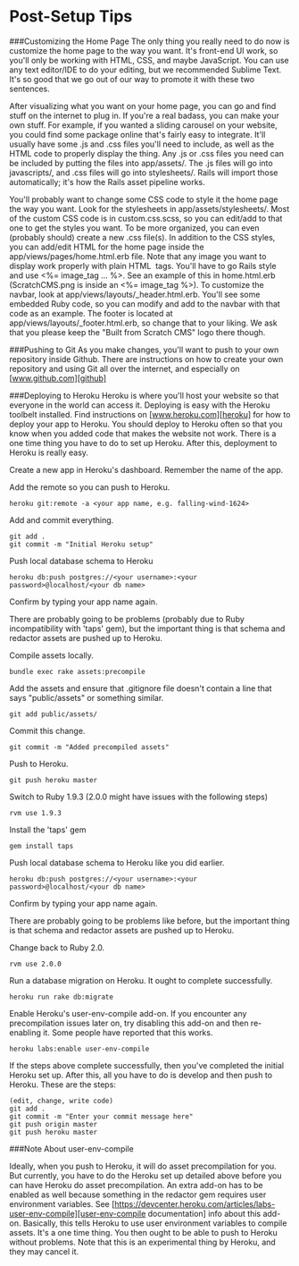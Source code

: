 Post-Setup Tips
===============

###Customizing the Home Page
The only thing you really need to do now is customize the home page to the way you want. It's front-end UI work, so you'll only be working with HTML, CSS, and maybe JavaScript. You can use any text editor/IDE to do your editing, but we recommended Sublime Text. It's so good that we go out of our way to promote it with these two sentences.

After visualizing what you want on your home page, you can go and find stuff on the internet to plug in. If you're a real badass, you can make your own stuff. For example, if you wanted a sliding carousel on your website, you could find some package online that's fairly easy to integrate. It'll usually have some .js and .css files you'll need to include, as well as the HTML code to properly display the thing. Any .js or .css files you need can be included by putting the files into app/assets/. The .js files will go into javascripts/, and .css files will go into stylesheets/. Rails will import those automatically; it's how the Rails asset pipeline works.

You'll probably want to change some CSS code to style it the home page the way you want. Look for the stylesheets in app/assets/stylesheets/. Most of the custom CSS code is in custom.css.scss, so you can edit/add to that one to get the styles you want. To be more organized, you can even (probably should) create a new .css file(s). In addition to the CSS styles, you can add/edit HTML for the home page inside the app/views/pages/home.html.erb file. Note that any image you want to display work properly with plain HTML <img> tags. You'll have to go Rails style and use <%= image_tag ... %>. See an example of this in home.html.erb (ScratchCMS.png is inside an <%= image_tag %>). To customize the navbar, look at app/views/layouts/_header.html.erb. You'll see some embedded Ruby code, so you can modify and add to the navbar with that code as an example. The footer is located at app/views/layouts/_footer.html.erb, so change that to your liking. We ask that you please keep the "Built from Scratch CMS" logo there though.

###Pushing to Git
As you make changes, you'll want to push to your own repository inside Github. There are instructions on how to create your own repository and using Git all over the internet, and especially on [www.github.com][github]

###Deploying to Heroku
Heroku is where you'll host your website so that everyone in the world can access it. Deploying is easy with the Heroku toolbelt installed. Find instructions on [www.heroku.com][heroku] for how to deploy your app to Heroku. You should deploy to Heroku often so that you know when you added code that makes the website not work. There is a one time thing you have to do to set up Heroku. After this, deployment to Heroku is really easy.

Create a new app in Heroku's dashboard. Remember the name of the app.

Add the remote so you can push to Heroku.

	heroku git:remote -a <your app name, e.g. falling-wind-1624>

Add and commit everything.

	git add .
	git commit -m "Initial Heroku setup"

Push local database schema to Heroku

	heroku db:push postgres://<your username>:<your password>@localhost/<your db name>

Confirm by typing your app name again.

There are probably going to be problems (probably due to Ruby incompatibility with 'taps' gem), but the important thing is that schema and redactor assets are pushed up to Heroku.

Compile assets locally.

	bundle exec rake assets:precompile

Add the assets and ensure that .gitignore file doesn't contain a line that says "public/assets" or something similar.

	git add public/assets/

Commit this change.

	git commit -m "Added precompiled assets"

Push to Heroku.

	git push heroku master

Switch to Ruby 1.9.3 (2.0.0 might have issues with the following steps)

	rvm use 1.9.3

Install the 'taps' gem

	gem install taps

Push local database schema to Heroku like you did earlier.

	heroku db:push postgres://<your username>:<your password>@localhost/<your db name>

Confirm by typing your app name again.

There are probably going to be problems like before, but the important thing is that schema and redactor assets are pushed up to Heroku.

Change back to Ruby 2.0.

	rvm use 2.0.0

Run a database migration on Heroku. It ought to complete successfully.

	heroku run rake db:migrate

Enable Heroku's user-env-compile add-on. If you encounter any precompilation issues later on, try disabling this add-on and then re-enabling it. Some people have reported that this works.

	heroku labs:enable user-env-compile

If the steps above complete successfully, then you've completed the initial Heroku set up. After this, all you have to do is develop and then push to Heroku. These are the steps:

	(edit, change, write code)
	git add .
	git commit -m "Enter your commit message here"
	git push origin master
	git push heroku master

###Note About user-env-compile

Ideally, when you push to Heroku, it will do asset precompilation for you. But currently, you have to do the Heroku set up detailed above before you can have Heroku do asset precompilation. An extra add-on has to be enabled as well because something in the redactor gem requires user environment variables. See [https://devcenter.heroku.com/articles/labs-user-env-compile][user-env-compile documentation] info about this add-on. Basically, this tells Heroku to use user environment variables to compile assets. It's a one time thing. You then ought to be able to push to Heroku without problems. Note that this is an experimental thing by Heroku, and they may cancel it.

[github]: http://www.github.com
[heroku]: http://www.heroku.com
[user-env-compile documentation]: https://devcenter.heroku.com/articles/labs-user-env-compile